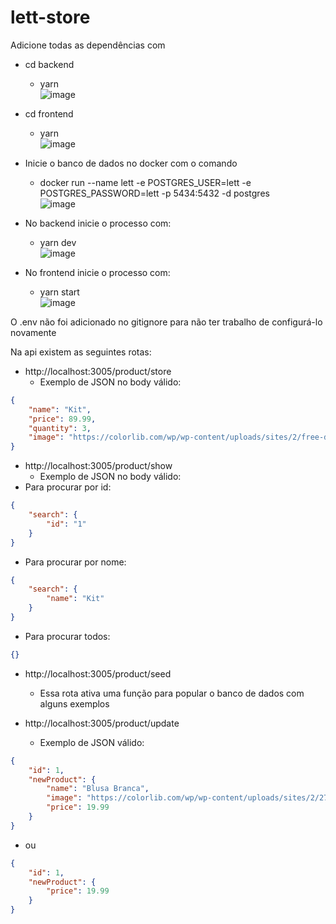 # lett-store
Adicione todas as dependências com
* cd backend
	* yarn  
		![image](https://user-images.githubusercontent.com/53899920/77728338-10499480-6fdb-11ea-8668-cdf62ccf926e.png)	
* cd frontend
	* yarn  
		![image](https://user-images.githubusercontent.com/53899920/77728350-1770a280-6fdb-11ea-981b-2d56b519ddc6.png)

* Inicie o banco de dados no docker com o comando
	* docker run --name lett -e POSTGRES_USER=lett -e POSTGRES_PASSWORD=lett -p 5434:5432 -d postgres  
		![image](https://user-images.githubusercontent.com/53899920/77728670-bbf2e480-6fdb-11ea-9cbc-8f3d96e9b0d0.png)
	
* No backend inicie o processo com:
	* yarn dev  
		![image](https://user-images.githubusercontent.com/53899920/77728391-29524580-6fdb-11ea-9f08-d99a0cfdece9.png)

* No frontend inicie o processo com:
	* yarn start  
		![image](https://user-images.githubusercontent.com/53899920/77728413-37a06180-6fdb-11ea-8c94-82551dd04481.png)





O .env não foi adicionado no gitignore para não ter trabalho
de configurá-lo novamente

Na api existem as seguintes rotas:

* http://localhost:3005/product/store
	* Exemplo de JSON no body válido:
```json
{
	"name": "Kit",
	"price": 89.99,
	"quantity": 3,
	"image": "https://colorlib.com/wp/wp-content/uploads/sites/2/free-download-t-shirt-mockup.jpg"
}
```

* http://localhost:3005/product/show
	* Exemplo de JSON no body válido:
* Para procurar por id:
```json
{
	"search": {
		"id": "1"	
	}
}
```

* Para procurar por nome:
```json
{
	"search": {
		"name": "Kit"	
	}
}
```

* Para procurar todos:
```json
{}
```

* http://localhost:3005/product/seed
	* Essa rota ativa uma função para popular o banco de dados com alguns exemplos

* http://localhost:3005/product/update
	* Exemplo de JSON válido:
```json
{
	"id": 1,
	"newProduct": {
		"name": "Blusa Branca",
		"image": "https://colorlib.com/wp/wp-content/uploads/sites/2/27_t-shirt-mockups.jpg",
		"price": 19.99
	}
}
```

* ou
```json
{
	"id": 1,
	"newProduct": {
		"price": 19.99
	}
}
```
